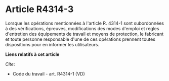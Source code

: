 # Article R4314-3

Lorsque les opérations mentionnées à l'article R. 4314-1 sont subordonnées à des vérifications, épreuves, modifications des
modes d'emploi et règles d'entretien des équipements de travail et moyens de protection, le fabricant et toute personne
responsable d'une de ces opérations prennent toutes dispositions pour en informer les utilisateurs.

**Liens relatifs à cet article**

_Cite_:

  - Code du travail - art. R4314-1 (VD)
